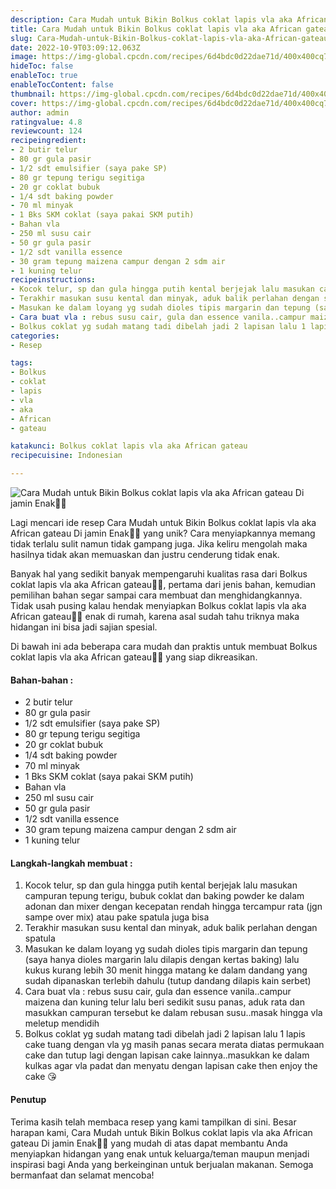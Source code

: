 ```yaml
---
description: Cara Mudah untuk Bikin Bolkus coklat lapis vla aka African gateau Di jamin Enak"
title: Cara Mudah untuk Bikin Bolkus coklat lapis vla aka African gateau Di jamin Enak
slug: Cara-Mudah-untuk-Bikin-Bolkus-coklat-lapis-vla-aka-African-gateau-Di-jamin-Enak
date: 2022-10-9T03:09:12.063Z
image: https://img-global.cpcdn.com/recipes/6d4bdc0d22dae71d/400x400cq70/photo.jpg
hideToc: false
enableToc: true
enableTocContent: false
thumbnail: https://img-global.cpcdn.com/recipes/6d4bdc0d22dae71d/400x400cq70/photo.jpg
cover: https://img-global.cpcdn.com/recipes/6d4bdc0d22dae71d/400x400cq70/photo.jpg
author: admin
ratingvalue: 4.8
reviewcount: 124
recipeingredient:
- 2 butir telur
- 80 gr gula pasir
- 1/2 sdt emulsifier (saya pake SP)
- 80 gr tepung terigu segitiga
- 20 gr coklat bubuk
- 1/4 sdt baking powder
- 70 ml minyak
- 1 Bks SKM coklat (saya pakai SKM putih)
- Bahan vla
- 250 ml susu cair
- 50 gr gula pasir
- 1/2 sdt vanilla essence
- 30 gram tepung maizena campur dengan 2 sdm air
- 1 kuning telur
recipeinstructions:
- Kocok telur, sp dan gula hingga putih kental berjejak lalu masukan campuran tepung terigu, bubuk coklat dan baking powder ke dalam adonan dan mixer dengan kecepatan rendah hingga tercampur rata (jgn sampe over mix) atau pake spatula juga bisa
- Terakhir masukan susu kental dan minyak, aduk balik perlahan dengan spatula
- Masukan ke dalam loyang yg sudah dioles tipis margarin dan tepung (saya hanya dioles margarin lalu dilapis dengan kertas baking) lalu kukus kurang lebih 30 menit hingga matang ke dalam dandang yang sudah dipanaskan terlebih dahulu (tutup dandang dilapis kain serbet)
- Cara buat vla : rebus susu cair, gula dan essence vanila..campur maizena dan kuning telur lalu beri sedikit susu panas, aduk rata dan masukkan campuran tersebut ke dalam rebusan susu..masak hingga vla meletup mendidih
- Bolkus coklat yg sudah matang tadi dibelah jadi 2 lapisan lalu 1 lapis cake tuang dengan vla yg masih panas secara merata diatas permukaan cake dan tutup lagi dengan lapisan cake lainnya..masukkan ke dalam kulkas agar vla padat dan menyatu dengan lapisan cake then enjoy the cake 😘
categories:
- Resep

tags:
- Bolkus
- coklat
- lapis
- vla
- aka
- African
- gateau

katakunci: Bolkus coklat lapis vla aka African gateau
recipecuisine: Indonesian

---
```


![Cara Mudah untuk Bikin Bolkus coklat lapis vla aka African gateau Di jamin Enak👩‍🍳](https://img-global.cpcdn.com/recipes/6d4bdc0d22dae71d/400x400cq70/photo.jpg)

Lagi mencari ide resep Cara Mudah untuk Bikin Bolkus coklat lapis vla aka African gateau Di jamin Enak👩‍🍳 yang unik? Cara menyiapkannya memang tidak terlalu sulit namun tidak gampang juga. Jika keliru mengolah maka hasilnya tidak akan memuaskan dan justru cenderung tidak enak.

Banyak hal yang sedikit banyak mempengaruhi kualitas rasa dari Bolkus coklat lapis vla aka African gateau👩‍🍳, pertama dari jenis bahan, kemudian pemilihan bahan segar sampai cara membuat dan menghidangkannya. Tidak usah pusing kalau hendak menyiapkan Bolkus coklat lapis vla aka African gateau👩‍🍳 enak di rumah, karena asal sudah tahu triknya maka hidangan ini bisa jadi sajian spesial.

Di bawah ini ada beberapa cara mudah dan praktis untuk membuat Bolkus coklat lapis vla aka African gateau👩‍🍳 yang siap dikreasikan.

<!--inarticleads1-->

#### Bahan-bahan :

- 2 butir telur
- 80 gr gula pasir
- 1/2 sdt emulsifier (saya pake SP)
- 80 gr tepung terigu segitiga
- 20 gr coklat bubuk
- 1/4 sdt baking powder
- 70 ml minyak
- 1 Bks SKM coklat (saya pakai SKM putih)
- Bahan vla
- 250 ml susu cair
- 50 gr gula pasir
- 1/2 sdt vanilla essence
- 30 gram tepung maizena campur dengan 2 sdm air
- 1 kuning telur

<!--inarticleads2-->

#### Langkah-langkah membuat :

1. Kocok telur, sp dan gula hingga putih kental berjejak lalu masukan campuran tepung terigu, bubuk coklat dan baking powder ke dalam adonan dan mixer dengan kecepatan rendah hingga tercampur rata (jgn sampe over mix) atau pake spatula juga bisa
1. Terakhir masukan susu kental dan minyak, aduk balik perlahan dengan spatula
1. Masukan ke dalam loyang yg sudah dioles tipis margarin dan tepung (saya hanya dioles margarin lalu dilapis dengan kertas baking) lalu kukus kurang lebih 30 menit hingga matang ke dalam dandang yang sudah dipanaskan terlebih dahulu (tutup dandang dilapis kain serbet)
1. Cara buat vla : rebus susu cair, gula dan essence vanila..campur maizena dan kuning telur lalu beri sedikit susu panas, aduk rata dan masukkan campuran tersebut ke dalam rebusan susu..masak hingga vla meletup mendidih
1. Bolkus coklat yg sudah matang tadi dibelah jadi 2 lapisan lalu 1 lapis cake tuang dengan vla yg masih panas secara merata diatas permukaan cake dan tutup lagi dengan lapisan cake lainnya..masukkan ke dalam kulkas agar vla padat dan menyatu dengan lapisan cake then enjoy the cake 😘

#### Penutup

Terima kasih telah membaca resep yang kami tampilkan di sini. Besar harapan kami, Cara Mudah untuk Bikin Bolkus coklat lapis vla aka African gateau Di jamin Enak👩‍🍳 yang mudah di atas dapat membantu Anda menyiapkan hidangan yang enak untuk keluarga/teman maupun menjadi inspirasi bagi Anda yang berkeinginan untuk berjualan makanan. Semoga bermanfaat dan selamat mencoba!